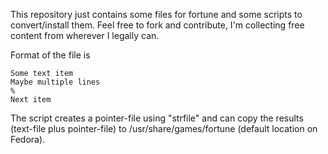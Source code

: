 This repository just contains some files for fortune and some scripts to convert/install them.
Feel free to fork and contribute, I'm collecting free content from wherever I legally can.

Format of the file is

    Some text item
    Maybe multiple lines
    %
    Next item

The script creates a pointer-file using "strfile" and can copy the results (text-file plus pointer-file) to 
/usr/share/games/fortune  (default location on Fedora). 

